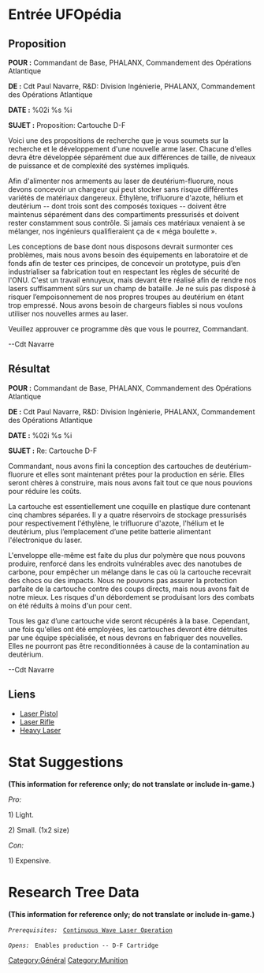 # Entrée UFOpédia

## Proposition

**POUR :** Commandant de Base, PHALANX, Commandement des Opérations
Atlantique

**DE :** Cdt Paul Navarre, R&D: Division Ingénierie, PHALANX,
Commandement des Opérations Atlantique

**DATE :** %02i %s %i

**SUJET :** Proposition: Cartouche D-F

Voici une des propositions de recherche que je vous soumets sur la
recherche et le développement d'une nouvelle arme laser. Chacune d'elles
devra être développée séparément due aux différences de taille, de
niveaux de puissance et de complexité des systèmes impliqués.

Afin d'alimenter nos armements au laser de deutérium-fluorure, nous
devons concevoir un chargeur qui peut stocker sans risque différentes
variétés de matériaux dangereux. Éthylène, trifluorure d'azote, hélium
et deutérium -- dont trois sont des composés toxiques -- doivent être
maintenus séparément dans des compartiments pressurisés et doivent
rester constamment sous contrôle. Si jamais ces matériaux venaient à se
mélanger, nos ingénieurs qualifieraient ça de « méga boulette ».

Les conceptions de base dont nous disposons devrait surmonter ces
problèmes, mais nous avons besoin des équipements en laboratoire et de
fonds afin de tester ces principes, de concevoir un prototype, puis d’en
industrialiser sa fabrication tout en respectant les règles de sécurité
de l'ONU. C'est un travail ennuyeux, mais devant être réalisé afin de
rendre nos lasers suffisamment sûrs sur un champ de bataille. Je ne suis
pas disposé à risquer l’empoisonnement de nos propres troupes au
deutérium en étant trop empressé. Nous avons besoin de chargeurs fiables
si nous voulons utiliser nos nouvelles armes au laser.

Veuillez approuver ce programme dès que vous le pourrez, Commandant.

--Cdt Navarre

## Résultat

**POUR :** Commandant de Base, PHALANX, Commandement des Opérations
Atlantique

**DE :** Cdt Paul Navarre, R&D: Division Ingénierie, PHALANX,
Commandement des Opérations Atlantique

**DATE :** %02i %s %i

**SUJET :** Re: Cartouche D-F

Commandant, nous avons fini la conception des cartouches de
deutérium-fluorure et elles sont maintenant prêtes pour la production en
série. Elles seront chères à construire, mais nous avons fait tout ce
que nous pouvions pour réduire les coûts.

La cartouche est essentiellement une coquille en plastique dure
contenant cinq chambres séparées. Il y a quatre réservoirs de stockage
pressurisés pour respectivement l'éthylène, le trifluorure d'azote,
l'hélium et le deutérium, plus l’emplacement d’une petite batterie
alimentant l'électronique du laser.

L'enveloppe elle-même est faite du plus dur polymère que nous pouvons
produire, renforcé dans les endroits vulnérables avec des nanotubes de
carbone, pour empêcher un mélange dans le cas où la cartouche recevrait
des chocs ou des impacts. Nous ne pouvons pas assurer la protection
parfaite de la cartouche contre des coups directs, mais nous avons fait
de notre mieux. Les risques d'un débordement se produisant lors des
combats on été réduits à moins d'un pour cent.

Tous les gaz d’une cartouche vide seront récupérés à la base. Cependant,
une fois qu'elles ont été employées, les cartouches devront être
détruites par une équipe spécialisée, et nous devrons en fabriquer des
nouvelles. Elles ne pourront pas être reconditionnées à cause de la
contamination au deutérium.

--Cdt Navarre

## Liens

- [Laser Pistol](Equipment/Secondary_Weapons/Laser_Pistol "wikilink")
- [Laser Rifle](Equipment/Primary_Weapons/Laser_Rifle "wikilink")
- [Heavy Laser](Equipment/Primary_Weapons/Heavy_Laser "wikilink")

# Stat Suggestions

**(This information for reference only; do not translate or include
in-game.)**

*Pro:*

1\) Light.

2\) Small. (1x2 size)

*Con:*

1\) Expensive.

# Research Tree Data

**(This information for reference only; do not translate or include
in-game.)**

*`Prerequisites:`*
` `[`Continuous Wave Laser Operation`](Research/Continuous_Wave_Laser_Operation "wikilink")

*`Opens:`*
` Enables production -- D-F Cartridge`

[Category:Général](Category:Général "wikilink")
[Category:Munition](Category:Munition "wikilink")